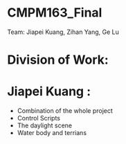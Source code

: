 # CMPM163_Final
 Team: Jiapei Kuang, Zihan Yang, Ge Lu
# Division of Work:
# Jiapei Kuang : 
  - Combination of the whole project
  - Control Scripts 
  - The daylight scene 
  - Water body and terrians 
 
